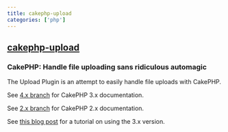 ```yaml
---
title: cakephp-upload
categories: ['php']
---
```

## [cakephp-upload](https://github.com/FriendsOfCake/cakephp-upload)

### CakePHP: Handle file uploading sans ridiculous automagic


The Upload Plugin is an attempt to easily handle file uploads with CakePHP.

See [4.x branch](https://github.com/FriendsOfCake/cakephp-upload/tree/4.x) for CakePHP 3.x documentation.

See [2.x branch](https://github.com/FriendsOfCake/cakephp-upload/tree/2.x) for CakePHP 2.x documentation.

See [this blog post](http://josediazgonzalez.com/2015/12/05/uploading-files-and-images/) for a tutorial on using the 3.x version.
